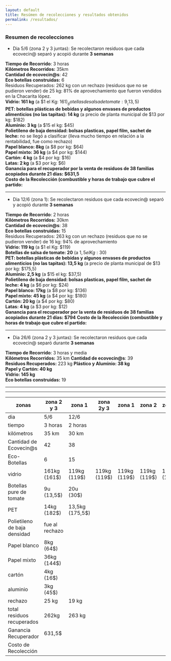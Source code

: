 ```yaml
---
layout: default
title: Resúmen de recolecciones y resultados obtenidos
permalink: /resultados/
---
```



### Resumen de recolecciones


- Dia 5/6 (zona 2 y 3 juntas): Se recolectaron residuos que cada ecovecin@ separó y acopió durante __3 semanas__

__Tiempo de Recorrido__: 3 horas  
__Kilómetros Recorridos:__ 35km     
__Cantidad de ecovecin@s__: 42  
__Eco botellas construidas:__  6  
Residuos Recuperados: 262 kg con un rechazo (residuos que no se pudieron vender) de 25 kg: 81% de aprovechamiento que fueron vendidos en la Chacarita lópez.  
__Vidrio: 161 kg__ (a $1 el Kg: $161)   
__Botellas de salsa de tomate: 9__ (13,5$)   
__PET: botellas plásticas de bebidas y algunos envases de productos alimenticios (no las tapitas): 14 kg__ (a precio de planta municipal de $13 por kg:  $182)   
__Aluminio: 3 kg__ (a $15 el kg: $45)   
__Polietileno de baja densidad: bolsas plasticas, papel film, sachet de leche:__ no se llegó a clasificar (lleva mucho tiempo en relación a la rentabilidad, fue como rechazo)  
__Papel blanco: 8kg__ (a $8 por kg: $64)   
__Papel mixto: 36 kg__ (a $4 por kg: $144)   
__Cartón: 4 kg__ (a $4 por kg: $16)   
__Latas: 2 kg__  (a $3 por kg: $6)   
__Ganancia para el recuperador por la venta de residuos de 38 familias acopiados durante 21 días: $631,5__  
__Costo de la Recolección (combustible y horas de trabajo que cubre el partido:__  

---

- Dia 12/6 (zona 1): Se recolectaron residuos que cada ecovecin@ separó y acopió durante __3 semanas__

__Tiempo de Recorrido__: 2 horas  
__Kilómetros Recorridos:__ 30km  
__Cantidad de ecovecin@s__: 38   
__Eco botellas construidas:__  15  
Residuos Recuperados: 263 kg con un rechazo (residuos que no se pudieron vender) de 16 kg: 94% de aprovechamiento  
__Vidrio: 119 kg__ (a $1 el Kg: $119)  
__Botellas de salsa de tomate: 20__ (a $1,5 el Kg: 30$)  
__PET: botellas plásticas de bebidas y algunos envases de productos alimenticios (no las tapitas): 13,5 kg__ (a precio de planta municipal de $13 por kg:  $175,5)  
__Aluminio: 2,5 kg__ (a $15 el kg: $37,5)  
__Polietileno de baja densidad: bolsas plasticas, papel film, sachet de leche: 4 kg__ (a $6 por kg: $24)  
__Papel blanco: 17kg__ (a $8 por kg: $136)  
__Papel mixto: 45 kg__ (a $4 por kg: $180)  
__Cartón: 20 kg__ (a $4 por kg: $80)  
__Latas: 4 kg__  (a $3 por kg: $12)  
__Ganancia para el recuperador por la venta de residuos de 38 familias acopiados durante 21 días: $794__
__Costo de la Recolección (combustible y horas de trabajo que cubre el partido:__

---

  - Dia 26/6 (zona 2 y 3 juntas): Se recolectaron residuos que cada ecovecin@ separó durante __3 semanas__

  __Tiempo de Recorrido__: 3 horas y media  
  __Kilómetros Recorridos:__  35 km
  __Cantidad de ecovecin@s__: 39  
  __Residuos Recuperados:__ 223 kg
  __Plástico y Aluminio: 38 kg__  
  __Papel y Cartón: 40 kg__  
  __Vidrio: 145 kg__  
  __Eco botellas construidas:__  19

  ---
  ---

  | zonas                        | zona 2 y 3     | zona 1          | zona 2y 3    | zona 1       | zona 2       | zona 3       | total        |
|------------------------------|----------------|-----------------|--------------|--------------|--------------|--------------|--------------|
| dia                          | 5/6            | 12/6            |              |              |              |              |              |
| tiempo                       | 3 horas        | 2 horas         |              |              |              |              |              |
| kilómetros                   | 35 km          | 30 km           |              |              |              |              |              |
| Cantidad de Ecovecin@s       | 42             | 38              |              |              |              |              |              |
| Eco-Botellas                 | 6              | 15              |              |              |              |              |              |
| vidrio                       | 161kg (161$)   | 119kg (119$)    | 119kg (119$) | 119kg (119$) | 119kg (119$) | 119kg (119$) | 119kg (119$) |
| Botellas pure de tomate      | 9u (13,5$)     | 20u (30$)       |              |              |              |              |              |
| PET                          | 14kg (182$)    | 13,5kg (175,5$) |              |              |              |              |              |
| Polietileno de baja densidad | fue al rechazo |                 |              |              |              |              |              |
| Papel blanco                 | 8kg (64$)      |                 |              |              |              |              |              |
| Papel mixto                  | 36kg (144$)    |                 |              |              |              |              |              |
| cartón                       | 4kg (16$)      |                 |              |              |              |              |              |
| aluminio                     | 3kg (45$)      |                 |              |              |              |              |              |
| rechazo                      | 25 kg          | 19 kg           |              |              |              |              |              |
| total residuos recuperados   | 262kg          | 263 kg          |              |              |              |              |              |
| Ganancia Recuperador         | 631,5$         |                 |              |              |              |              |              |
| Costo de Recolección         |                |                 |              |              |              |              |              |
